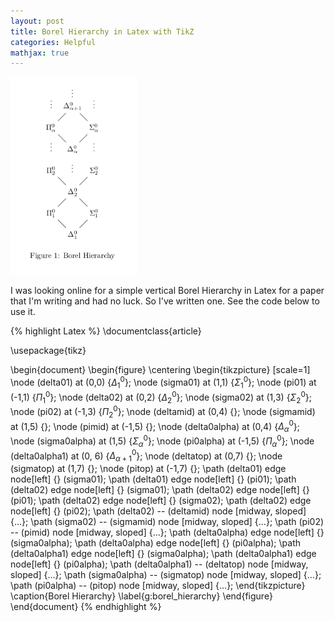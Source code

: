 ```yaml
---
layout: post
title: Borel Hierarchy in Latex with TikZ
categories: Helpful
mathjax: true
---
```


<img width="40%" height="40%" src="/images/blog/borel_hierarchy/borel_hierarchy.png">


I was looking online for a simple vertical Borel Hierarchy in Latex for a paper that I'm writing and had no luck. So I've written one. See the code below to use it.


{% highlight Latex %}
\documentclass{article}

\usepackage{tikz}

\begin{document}
\begin{figure}
  \centering
  \begin{tikzpicture} [scale=1]
    \node (delta01) at (0,0) {$\Delta^0_1$};
    \node (sigma01) at (1,1) {$\Sigma^0_1$};
    \node (pi01) at (-1,1) {$\Pi^0_1$};
    \node (delta02) at (0,2) {$\Delta^0_2$};
    \node (sigma02) at (1,3) {$\Sigma^0_2$};
    \node (pi02) at (-1,3) {$\Pi^0_2$};
    \node (deltamid) at (0,4) {};
    \node (sigmamid) at (1,5) {};
    \node (pimid) at (-1,5) {};
    \node (delta0alpha) at (0,4) {$\Delta^0_\alpha$};
    \node (sigma0alpha) at (1,5) {$\Sigma^0_\alpha$};
    \node (pi0alpha) at (-1,5) {$\Pi^0_\alpha$};
    \node (delta0alpha1) at (0, 6) {$\Delta^0_{\alpha + 1}$};
    \node (deltatop) at (0,7) {};
    \node (sigmatop) at (1,7) {};
    \node (pitop) at (-1,7) {};
    \path (delta01) edge node[left] {} (sigma01);
    \path (delta01) edge node[left] {} (pi01);
    \path (delta02) edge node[left] {} (sigma01);
    \path (delta02) edge node[left] {} (pi01);
    \path (delta02) edge node[left] {} (sigma02);
    \path (delta02) edge node[left] {} (pi02);
    \path (delta02) -- (deltamid) node [midway, sloped] {$\dots$};
    \path (sigma02) -- (sigmamid) node [midway, sloped] {$\dots$};
    \path (pi02) -- (pimid) node [midway, sloped] {$\dots$};
    \path (delta0alpha) edge node[left] {} (sigma0alpha);
    \path (delta0alpha) edge node[left] {} (pi0alpha);
    \path (delta0alpha1) edge node[left] {} (sigma0alpha);
    \path (delta0alpha1) edge node[left] {} (pi0alpha);
    \path (delta0alpha1) -- (deltatop) node [midway, sloped] {$\dots$};
    \path (sigma0alpha) -- (sigmatop) node [midway, sloped] {$\dots$};
    \path (pi0alpha) -- (pitop) node [midway, sloped] {$\dots$};
  \end{tikzpicture}
  \caption{Borel Hierarchy}
  \label{g:borel_hierarchy}
\end{figure}
\end{document}
{% endhighlight %}
